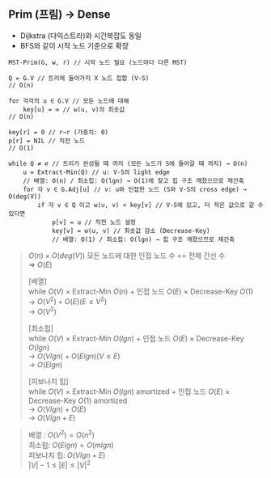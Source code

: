 ## Prim (프림) → Dense

- Dijkstra (다익스트라)와 시간복잡도 동일
- BFS와 같이 시작 노드 기준으로 확장

```
MST-Prim(G, w, r) // 시작 노드 필요 (노드마다 다른 MST)

Q = G.V // 트리에 들어가지 X 노드 집합 (V-S)
// O(n)

for 각각의 u ∈ G.V // 모든 노드에 대해
	key[u] = ∞ // w(u, v)의 최솟값
// O(n)

key[r] = 0 // r~r (가중치: 0)
p[r] = NIL // 직전 노드
// O(1)

while Q ≠ ∅ // 트리가 완성될 때 까지 (모든 노드가 S에 들어갈 때 까지) → O(n)
	u = Extract-Min(Q) // u: V-S의 light edge
	// 배열: O(n) / 최소힙: O(lgn) → O(1)에 찾고 힙 구조 깨졌으므로 재건축
	for 각 v ∈ G.Adj[u] // v: u와 인접한 노드 (S와 V-S의 cross edge) → O(deg(V))
		if 각 v ∈ Q 이고 w(u, v) < key[v] // V-S에 있고, 더 작은 값으로 갈 수 있다면
			p[v] = u // 직전 노드 설정
			key[v] = w(u, v) // 최솟값 감소 (Decrease-Key)
			// 배열: O(1) / 최소힙: O(lgn) → 힙 구조 깨졌으므로 재건축
```

> $O(n) × O(deg(V))$ 모든 노드에 대한 인접 노드 수 == 전체 간선 수  
> ⇒ $O(E)$
>
> [배열]  
> while $O(V)$ × Extract-Min $O(n)$ + 인접 노드 $O(E)$ × Decrease-Key $O(1)$  
> → $O(V^2) + O(E) (E≤V^2)$  
> → $O(V^2)$
>
> [최소힙]  
> while $O(V)$ × Extract-Min $O(lgn)$ + 인접 노드 $O(E)$ × Decrease-Key $O(lgn)$  
> → $O(Vlgn) + O(Elgn) (V≤E)$  
> → $O(Elgn)$
>
> [피보나치 힙]  
> while $O(V)$ × Extract-Min $O(lgn)$ amortized + 인접 노드 $O(E)$ × Decrease-Key $O(1)$ amortized  
> → $O(Vlgn) + O(E)$  
> → $O(Vlgn + E)$

> 배열 : $O(V^2)=O(n^2)$  
> 최소힙: $O(Elgn)=O(mlgn)$  
> 피보나치 힙: $O(Vlgn + E)$  
> $|V|-1≤|E|≤|V|^2$
